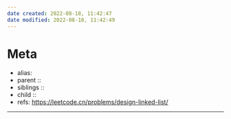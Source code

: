 ```yaml
---
date created: 2022-08-18, 11:42:47
date modified: 2022-08-18, 11:42:49
---
```


# Meta

- alias:
- parent ::
- siblings ::
- child ::
- refs: https://leetcode.cn/problems/design-linked-list/

---

```java

```